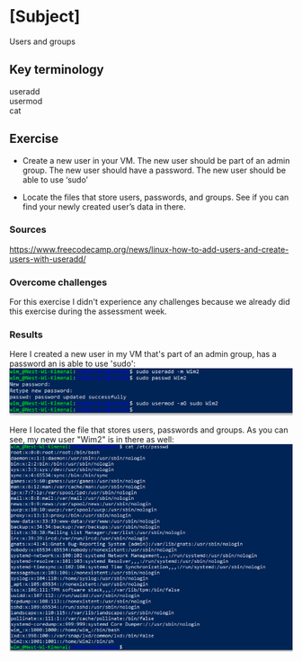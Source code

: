 # [Subject]
Users and groups

## Key terminology
useradd  
usermod  
cat

## Exercise  
* Create a new user in your VM. 
The new user should be part of an admin group.
The new user should have a password.
The new user should be able to use ‘sudo’  

* Locate the files that store users, passwords, and groups. See if you can find your newly created user’s data in there.

### Sources
https://www.freecodecamp.org/news/linux-how-to-add-users-and-create-users-with-useradd/

### Overcome challenges
For this exercise I didn't experience any challenges because we already did this exercise during the assessment week.

### Results  
Here I created a new user in my VM that's part of an admin group, has a password an is able to use 'sudo':  
![alt text](https://github.com/Techgrounds-Cloud-9/cloud-9-WimKimenai/blob/main/00_includes/Linux-add-user.PNG)  

Here I located the file that stores users, passwords and groups. As you can see, my new user "Wim2" is in there as well:  
![alt text](https://github.com/Techgrounds-Cloud-9/cloud-9-WimKimenai/blob/main/00_includes/Linux-user-list.PNG)
